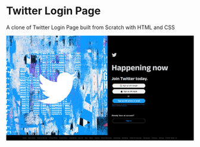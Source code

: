 # Twitter Login Page

A clone of Twitter Login Page built from Scratch with HTML and CSS

![Twitter Screenshot](./thumb.jpg)
